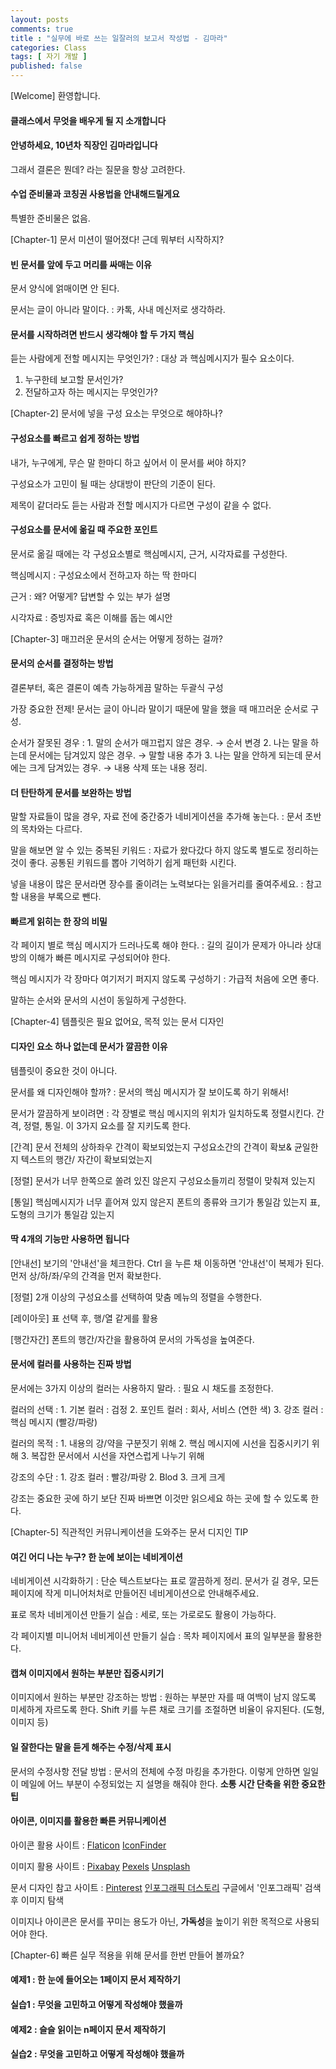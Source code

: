 ```yaml
---
layout: posts
comments: true
title : "실무에 바로 쓰는 일잘러의 보고서 작성법 - 김마라"
categories: Class
tags: [ 자기 개발 ]
published: false
---
```


[Welcome] 환영합니다.

#### 클래스에서 무엇을 배우게 될 지 소개합니다

#### 안녕하세요, 10년차 직장인 김마라입니다

그래서 결론은 뭔데? 라는 질문을 항상 고려한다.

#### 수업 준비물과 코칭권 사용법을 안내해드릴게요

특별한 준비물은 없음.

[Chapter-1] 문서 미션이 떨어졌다! 근데 뭐부터 시작하지?

#### 빈 문서를 앞에 두고 머리를 싸매는 이유

문서 양식에 얽매이면 안 된다.

문서는 글이 아니라 말이다.
 : 카톡, 사내 메신저로 생각하라.

#### 문서를 시작하려면 반드시 생각해야 할 두 가지 핵심

듣는 사람에게 전할 메시지는 무엇인가?
 : 대상 과 핵심메시지가 필수 요소이다.

1. 누구한테 보고할 문서인가?
2. 전달하고자 하는 메시지는 무엇인가?

[Chapter-2] 문서에 넣을 구성 요소는 무엇으로 해야하나?

#### 구성요소를 빠르고 쉽게 정하는 방법

내가, 누구에게, 무슨 말 한마디 하고 싶어서 이 문서를 써야 하지?

구성요소가 고민이 될 때는 상대방이 판단의 기준이 된다.

제목이 같더라도 듣는 사람과 전할 메시지가 다르면 구성이 같을 수 없다.

#### 구성요소를 문서에 옮길 때 주요한 포인트

문서로 옮길 때에는 각 구성요소별로 핵심메시지, 근거, 시각자료를 구성한다.

핵심메시지
 : 구성요소에서 전하고자 하는 딱 한마디

근거
 : 왜? 어떻게? 답변할 수 있는 부가 설명

시각자료
 : 증빙자료 혹은 이해를 돕는 예시안

[Chapter-3] 매끄러운 문서의 순서는 어떻게 정하는 걸까?

#### 문서의 순서를 결정하는 방법

결론부터, 혹은 결론이 예측 가능하게끔 말하는 두괄식 구성

가장 중요한 전제! 문서는 글이 아니라 말이기 때문에 말을 했을 때 매끄러운 순서로 구성.

순서가 잘못된 경우
 : 1. 말의 순서가 매끄럽지 않은 경우. → 순서 변경
   2. 나는 말을 하는데 문서에는 담겨있지 않은 경우. → 말할 내용 추가
   3. 나는 말을 안하게 되는데 문서에는 크게 담겨있는 경우. → 내용 삭제 또는 내용 정리.

#### 더 탄탄하게 문서를 보완하는 방법

말할 자료들이 많을 경우, 자료 전에 중간중가 네비게이션을 추가해 놓는다.
 : 문서 초반의 목차와는 다르다.

말을 해보면 알 수 있는 중복된 키워드
 : 자료가 왔다갔다 하지 않도록 별도로 정리하는 것이 좋다.
   공통된 키워드를 뽑아 기억하기 쉽게 패턴화 시킨다.

넣을 내용이 많은 문서라면 장수를 줄이려는 노력보다는 읽을거리를 줄여주세요.
 : 참고할 내용을 부록으로 뺀다.

#### 빠르게 읽히는 한 장의 비밀

각 페이지 별로 핵심 메시지가 드러나도록 해야 한다.
 : 길의 길이가 문제가 아니라 상대방의 이해가 빠른 메시지로 구성되어야 한다.

핵심 메시지가 각 장마다 여기저기 퍼지지 않도록 구성하기
 : 가급적 처음에 오면 좋다.

말하는 순서와 문서의 시선이 동일하게 구성한다.

[Chapter-4] 템플릿은 필요 없어요, 목적 있는 문서 디자인

#### 디자인 요소 하나 없는데 문서가 깔끔한 이유

템플릿이 중요한 것이 아니다.

문서를 왜 디자인해야 할까?
 : 문서의 핵심 메시지가 잘 보이도록 하기 위해서!

문서가 깔끔하게 보이려면
 : 각 장별로 핵심 메시지의 위치가 일치하도록 정렬시킨다.
   간격, 정렬, 통일. 이 3가지 요소를 잘 지키도록 한다.

[간격]
문서 전체의 상하좌우 간격이 확보되었는지
구성요소간의 간격이 확보& 균일한지
텍스트의 행간/ 자간이 확보되었는지

[정렬]
문서가 너무 한쪽으로 쏠려 있진 않은지
구성요소들끼리 정렬이 맞춰져 있는지

[통일]
핵심메시지가 너무 흩어져 있지 않은지
폰트의 종류와 크기가 통일감 있는지
표, 도형의 크기가 통일감 있는지

#### 딱 4개의 기능만 사용하면 됩니다

[안내선]
보기의 '안내선'을 체크한다.
Ctrl 을 누른 채 이동하면 '안내선'이 복제가 된다.
먼저 상/하/좌/우의 간격을 먼저 확보한다.

[정렬]
2개 이상의 구성요소를 선택하여 맞춤 메뉴의 정렬을 수행한다.

[레이아웃]
표 선택 후, 행/열 같게를 활용

[행간자간]
폰트의 행간/자간을 활용하여 문서의 가독성을 높여준다.

#### 문서에 컬러를 사용하는 진짜 방법

문서에는 3가지 이상의 컬러는 사용하지 말라.
 : 필요 시 채도를 조정한다.

컬러의 선택
 : 1. 기본 컬러 : 검정
   2. 포인트 컬러 : 회사, 서비스 (연한 색)
   3. 강조 컬러 : 핵심 메시지 (빨강/파랑)

컬러의 목적
 : 1. 내용의 강/약을 구분짓기 위해
   2. 핵심 메시지에 시선을 집중시키기 위해
   3. 복잡한 문서에서 시선을 자연스럽게 나누기 위해

강조의 수단
 : 1. 강조 컬러 : 빨강/파랑
   2. Blod
   3. 크게 크게

강조는 중요한 곳에 하기 보단 진짜 바쁘면 이것만 읽으세요 하는 곳에 할 수 있도록 한다.

[Chapter-5] 직관적인 커뮤니케이션을 도와주는 문서 디지인 TIP

#### 여긴 어디 나는 누구? 한 눈에 보이는 네비게이션

네비게이션 시각화하기
 : 단순 텍스트보다는 표로 깔끔하게 정리.
   문서가 길 경우, 모든 페이지에 작게 미니어처처로 만들어진 네비게이션으로 안내해주세요.

표로 목차 네비게이션 만들기 실습
 : 세로, 또는 가로로도 활용이 가능하다.

각 페이지별 미니어처 네비게이션 만들기 실습
 : 목차 페이지에서 표의 일부분을 활용한다.

#### 캡쳐 이미지에서 원하는 부분만 집중시키기

이미지에서 원하는 부분만 강조하는 방법
 : 원하는 부분만 자를 때 여백이 남지 않도록 미세하게 자르도록 한다.
   Shift 키를 누른 채로 크기를 조절하면 비율이 유지된다. (도형, 이미지 등)

#### 일 잘한다는 말을 듣게 해주는 수정/삭제 표시

문서의 수정사항 전달 방법
 : 문서의 전체에 수정 마킹을 추가한다.
   이렇게 안하면 일일이 메일에 어느 부분이 수정되었는 지 설명을 해줘야 한다.
   **소통 시간 단축을 위한 중요한 팁**

#### 아이콘, 이미지를 활용한 빠른 커뮤니케이션

아이콘 활용 사이트
 : [Flaticon](https://www.flaticon.com/)
   [IconFinder](https://www.iconfinder.com/)

이미지 활용 사이트
 : [Pixabay](https://pixabay.com/ko/)
   [Pexels](https://www.pexels.com/)
   [Unsplash](https://unsplash.com/)

문서 디자인 참고 사이트
 : [Pinterest](https://www.pinterest.co.kr/)
   [인포그래픽 더스토리](http://thestoryplus.com/)
   구글에서 '인포그래픽' 검색 후 이미지 탐색

이미지나 아이콘은 문서를 꾸미는 용도가 아닌, **가독성**을 높이기 위한 목적으로 사용되어야 한다.

[Chapter-6] 빠른 실무 적용을 위해 문서를 한번 만들어 볼까요?

#### 예제1 : 한 눈에 들어오는 1페이지 문서 제작하기

#### 실습1 : 무엇을 고민하고 어떻게 작성해야 했을까

#### 예제2 : 슬슬 읽이는 n페이지 문서 제작하기

#### 실습2 : 무엇을 고민하고 어떻게 작성해야 했을까
